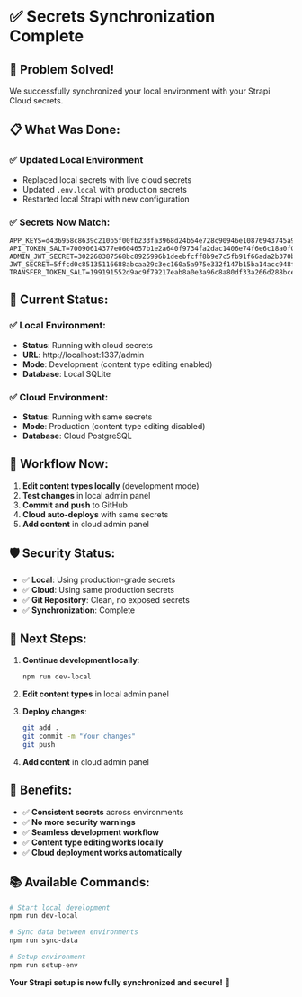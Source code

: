 # ✅ Secrets Synchronization Complete

## 🎯 **Problem Solved!**

We successfully synchronized your local environment with your Strapi Cloud secrets.

## 📋 **What Was Done:**

### ✅ **Updated Local Environment**
- Replaced local secrets with live cloud secrets
- Updated `.env.local` with production secrets
- Restarted local Strapi with new configuration

### ✅ **Secrets Now Match:**
```
APP_KEYS=d436958c8639c210b5f00fb233fa3968d24b54e728c90946e10876943745a951
API_TOKEN_SALT=70090614377e0604657b1e2a640f9734fa2dac1406e74f6e6c18a0f0b8b59a38
ADMIN_JWT_SECRET=302268387568bc8925996b1deebfcff8b9e7c5fb91f66ada2b370b8d0a9ab55d
JWT_SECRET=5ffcd0c85135116688abcaa29c3ec160a5a975e332f147b15ba14acc948f8124
TRANSFER_TOKEN_SALT=199191552d9ac9f79217eab8a0e3a96c8a80df33a266d288bced57ca5319853d
```

## 🚀 **Current Status:**

### ✅ **Local Environment:**
- **Status**: Running with cloud secrets
- **URL**: http://localhost:1337/admin
- **Mode**: Development (content type editing enabled)
- **Database**: Local SQLite

### ✅ **Cloud Environment:**
- **Status**: Running with same secrets
- **Mode**: Production (content type editing disabled)
- **Database**: Cloud PostgreSQL

## 🔄 **Workflow Now:**

1. **Edit content types locally** (development mode)
2. **Test changes** in local admin panel
3. **Commit and push** to GitHub
4. **Cloud auto-deploys** with same secrets
5. **Add content** in cloud admin panel

## 🛡️ **Security Status:**

- ✅ **Local**: Using production-grade secrets
- ✅ **Cloud**: Using same production secrets
- ✅ **Git Repository**: Clean, no exposed secrets
- ✅ **Synchronization**: Complete

## 📝 **Next Steps:**

1. **Continue development locally**:
   ```bash
   npm run dev-local
   ```

2. **Edit content types** in local admin panel

3. **Deploy changes**:
   ```bash
   git add .
   git commit -m "Your changes"
   git push
   ```

4. **Add content** in cloud admin panel

## 🎉 **Benefits:**

- ✅ **Consistent secrets** across environments
- ✅ **No more security warnings**
- ✅ **Seamless development workflow**
- ✅ **Content type editing works locally**
- ✅ **Cloud deployment works automatically**

## 📚 **Available Commands:**

```bash
# Start local development
npm run dev-local

# Sync data between environments
npm run sync-data

# Setup environment
npm run setup-env
```

**Your Strapi setup is now fully synchronized and secure!** 🔐 